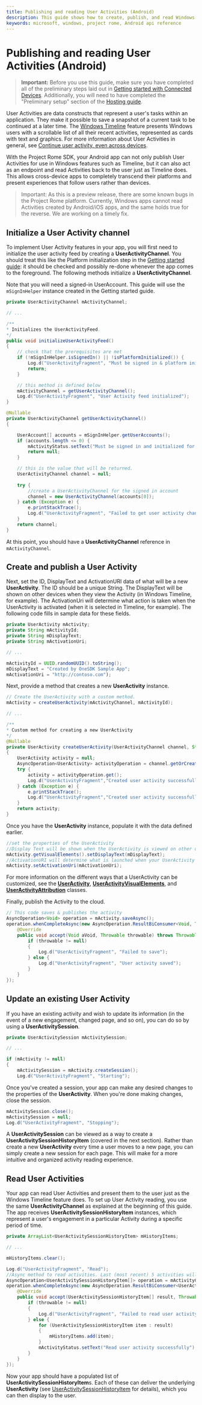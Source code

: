 ```yaml
---
title: Publishing and reading User Activities (Android)
description: This guide shows how to create, publish, and read Windows-based User Activities in your Android app.
keywords: microsoft, windows, project rome, Android api reference 
---
```


# Publishing and reading User Activities (Android)

> **Important:** Before you use this guide, make sure you have completed all of the preliminary steps laid out in [Getting started with Connected Devices](getting-started-rome-android.md). Additionally, you will need to have completed the "Preliminary setup" section of the [Hosting guide](hosting-android.md).

User Activities are data constructs that represent a user's tasks within an application. They make it possible to save a snapshot of a current task to be continued at a later time. The [Windows Timeline](https://blogs.windows.com/windowsexperience/2018/04/27/make-the-most-of-your-time-with-the-new-windows-10-update/) feature presents Windows users with a scrollable list of all their recent activities, represented as cards with text and graphics. For more information about User Activities in general, see [Continue user activity, even across devices](https://docs.microsoft.com/windows/uwp/launch-resume/useractivities).

With the Project Rome SDK, your Android app can not only publish User Activities for use in Windows features such as Timeline, but it can also act as an endpoint and read Activities back to the user just as Timeline does. This allows cross-device apps to completely transcend their platforms and present experiences that follow users rather than devices.

> Important: As this is a preview release, there are some known bugs in the Project Rome platform. Currently, Windows apps cannot read Activities created by Android/iOS apps, and the same holds true for the reverse. We are working on a timely fix. 

## Initialize a User Activity channel

To implement User Activity features in your app, you will first need to initialize the user activity feed by creating a **UserActivityChannel**. You should treat this like the Platform initialization step in the [Getting started guide](getting-started-rome-android.md): it should be checked and possibly re-done whenever the app comes to the foreground. The following methods initialize a **UserActivityChannel**.

Note that you will need a signed-in UserAccount. This guide will use the `mSignInHelper` instance created in the Getting started guide.

```Java
private UserActivityChannel mActivityChannel;

// ...

/**
* Initializes the UserActivityFeed.
*/
public void initializeUserActivityFeed()
{
    // check that the prerequisites are met
    if (!mSignInHelper.isSignedIn() || !isPlatformInitialized()) {
        Log.d("UserActivityFragment", "Must be signed in & platform initialized");
        return;
    }

    // this method is defined below
    mActivityChannel = getUserActivityChannel();
    Log.d("UserActivityFragment", "User Activity feed initialized");
}

@Nullable
private UserActivityChannel getUserActivityChannel()
{

    UserAccount[] accounts = mSignInHelper.getUserAccounts();
    if (accounts.length <= 0) {
        mActivityStatus.setText("Must be signed in and initialized for UserActivity");
        return null;
    }

    // this is the value that will be returned.
    UserActivityChannel channel = null;
    
    try {
        //create a UserActivityChannel for the signed in account
        channel = new UserActivityChannel(accounts[0]);
    } catch (Exception e) {
        e.printStackTrace();
        Log.d("UserActivityFragment", "Failed to get user activity channel!");
    }
    return channel;
}
```

At this point, you should have a **UserActivityChannel** reference in `mActivityChannel`.

## Create and publish a User Activity

Next, set the ID, DisplayText and ActivationURI data of what will be a new **UserActivity**. The ID should be a unique String. The DisplayText will be shown on other devices when they view the Activity (in Windows Timeline, for example). The ActivationUri will determine what action is taken when the UserActivity is activated (when it is selected in Timeline, for example). The following code fills in sample data for these fields.


```Java
private UserActivity mActivity;
private String mActivityId;
private String mDisplayText;
private String mActivationUri;

// ...

mActivityId = UUID.randomUUID().toString();
mDisplayText = "Created by OneSDK Sample App";
mActivationUri = "http://contoso.com");

```

Next, provide a method that creates a new **UserActivity** instance.

```Java
// Create the UserActivity with a custom method. 
mActivity = createUserActivity(mActivityChannel, mActivityId);

// ...

/**
* Custom method for creating a new UserActivity
*/
@Nullable
private UserActivity createUserActivity(UserActivityChannel channel, String activityId)
{
    UserActivity activity = null;
    AsyncOperation<UserActivity> activityOperation = channel.getOrCreateUserActivityAsync(activityId);
    try {
        activity = activityOperation.get();
        Log.d("UserActivityFragment","Created user activity successfully");
    } catch (Exception e) {
        e.printStackTrace();
        Log.d("UserActivityFragment","Created user activity successfully");
    }
    return activity;
}
```
Once you have the **UserActivity** instance, populate it with the data defined earlier.

```Java
//set the properties of the UserActivity
//Display Text will be shown when the UserActivity is viewed on other devices
mActivity.getVisualElements().setDisplayText(mDisplayText);
//ActivationURI will determine what is launched when your UserActivity is activated from other devices
mActivity.setActivationUri(mActivationUri);
```

For more information on the different ways that a UserActivity can be customized, see the **[UserActivity](../api-reference/activities/useractivities/UserActivity.md)**, **[UserActivityVisualElements](../api-reference/activities/useractivities/UserActivityVisualElements.md)**, and **[UserActivityAttribution](../api-reference/activities/useractivities/UserActivityAttribution.md)** classes.

Finally, publish the Activity to the cloud. 

```Java
// This code saves & publishes the activity
AsyncOperation<Void> operation = mActivity.saveAsync();
operation.whenCompleteAsync(new AsyncOperation.ResultBiConsumer<Void, Throwable>() {
    @Override
    public void accept(Void aVoid, Throwable throwable) throws Throwable {
        if (throwable != null)
        {
            Log.d("UserActivityFragment", "Failed to save");
        } else {
            Log.d("UserActivityFragment", "User activity saved");
        }
    }
});
```

## Update an existing User Activity

If you have an existing activity and wish to update its information (in the event of a new engagement, changed page, and so on), you can do so by using a **UserActivitySession**.

```Java
private UserActivitySession mActivitySession;

// ...

if (mActivity != null)
{
    mActivitySession = mActivity.createSession();
    Log.d("UserActivityFragment", "Starting");
```

Once you've created a session, your app can make any desired changes to the properties of the **UserActivity**. When you're done making changes, close the session. 

```Java
mActivitySession.close();
mActivitySession = null;
Log.d("UserActivityFragment", "Stopping");
```

A **UserActivitySession** can be viewed as a way to create a **UserActivitySessionHistoryItem** (covered in the next section). Rather than create a new **UserActivity** every time a user moves to a new page, you can simply create a new session for each page. This will make for a more intuitive and organized activity reading experience.

## Read User Activities

Your app can read User Activities and present them to the user just as the Windows Timeline feature does. To set up User Activity reading, you use the same **UserActivityChannel** as explained at the beginning of this guide. The app receives **UserActivitySessionHistoryItem** instances, which represent a user's engagement in a particular Activity during a specific period of time.

```Java
private ArrayList<UserActivitySessionHistoryItem> mHistoryItems; 

// ...

mHistoryItems.clear();

Log.d("UserActivityFragment", "Read");
//Async method to read activities. Last (most recent) 5 activities will be returned
AsyncOperation<UserActivitySessionHistoryItem[]> operation = mActivityChannel.getRecentUserActivitiesAsync(5);
operation.whenCompleteAsync(new AsyncOperation.ResultBiConsumer<UserActivitySessionHistoryItem[], Throwable>() {
    @Override
    public void accept(UserActivitySessionHistoryItem[] result, Throwable throwable) throws Throwable {
        if (throwable != null)
        {
            Log.d("UserActivityFragment", "Failed to read user activity!" + throwable.getMessage() + " " + throwable.getStackTrace());
        } else {
            for (UserActivitySessionHistoryItem item : result)
            {
                mHistoryItems.add(item);
            }
            mActivityStatus.setText("Read user activity successfully");
        }
    }
});
```

Now your app should have a populated list of **UserActivitySessionHistoryItem**s. Each of these can deliver the underlying **UserActivity** (see [UserActivitySessionHistoryItem](../api-reference/activities/useractivities/UserActivitySessionHistoryItem.md) for details), which you can then display to the user.

